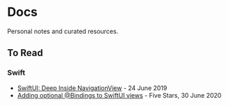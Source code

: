 # Docs
Personal notes and curated resources.

## To Read

### Swift
* [SwiftUI: Deep Inside NavigationView](https://michaellong.medium.com/swiftui-deep-inside-navigationview-4d25d57a236c) - 24 June 2019
* [Adding optional @Bindings to SwiftUI views](https://www.fivestars.blog/code/optional-binding.html) - Five Stars, 30 June 2020